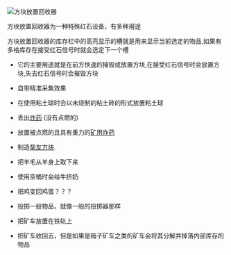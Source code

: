 ![方块放置回收器](block:betterwithmods:block_dispenser)

方块放置回收器为一种特殊红石设备，有多种用途

方块放置回收器的库存栏中的高亮显示的槽就是用来显示当前选定的物品,如果有多格库存在接受红石信号时就会选定下一个槽

* 它的主要用途就是在前方快速的摧毁或放置方块,在接受红石信号时会放置方块,失去红石信号时会摧毁方块

* 自带精准采集效果
  
* 在使用粘土球时会以未烧制的粘土砖的形式放置粘土球

* 丢出[炸药](../items/dynamite.md) (没有点燃的)

* 放置被点燃的且具有重力的[矿用炸药](mining_charge.md)

* 制造[挚友方块](companion_cube.md).

* 把羊毛从羊身上取下来

* 使用空桶时会给牛挤奶

* 把鸡变回鸡蛋？？？

* 投掷一般物品，就像一般的投掷器那样

* 把矿车放置在铁轨上

* 把矿车收回去，但是如果是箱子矿车之类的矿车会将其分解并掉落内部库存的物品
